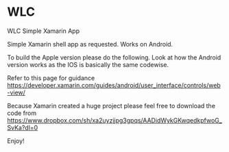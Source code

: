 # WLC
WLC Simple Xamarin App

Simple Xamarin shell app as requested. Works on Android. 

To build the Apple version please do the following.
Look at how the Android version works as the IOS is basically the same codewise.

Refer to this page for guidance
https://developer.xamarin.com/guides/android/user_interface/controls/web-view/

Because Xamarin created a huge project please feel free to download the code from
https://www.dropbox.com/sh/xa2uyzjjpg3gpqs/AADidWykGKwqedkpfwoG_SvKa?dl=0

Enjoy!

